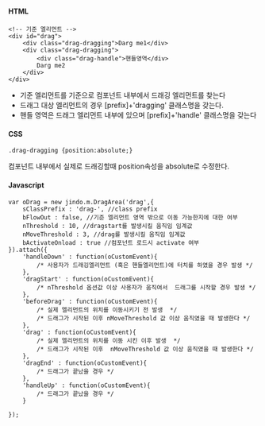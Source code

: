 #### HTML

	<!-- 기준 엘리먼트 -->
	<div id="drag">
		<div class="drag-dragging">Darg me1</div>
		<div class="drag-dragging">
			<div class="drag-handle">핸들영역</div>
			Darg me2
		</div>
	</div>

* 기준 엘리먼트를 기준으로 컴포넌트 내부에서 드래깅 엘리먼트를 찾는다
* 드래그 대상 엘리먼트의 경우 [prefix]+'dragging' 클래스명을 갖는다.
* 핸들 영역은 드래그 엘리먼트 내부에 있으며 [prefix]+'handle' 클래스명을 갖는다


#### CSS

	.drag-dragging {position:absolute;}

컴포넌트 내부에서 실제로 드래깅할때 position속성을 absolute로 수정한다.


#### Javascript

	var oDrag = new jindo.m.DragArea('drag',{
		sClassPrefix : 'drag-', //class prefix
		bFlowOut : false, //기준 엘리먼트 영역 밖으로 이동 가능한지에 대한 여부
		nThreshold : 10, //dragstart를 발생시킬 움직임 임계값
		nMoveThreshold : 3, //drag를 발생시킬 움직임 임계값
		bActivateOnload : true //컴포넌트 로드시 activate 여부
	}).attach({
		'handleDown' : function(oCustomEvent){
			/* 사용자가 드래깅엘리먼트 (혹은 핸들엘리먼트)에 터치를 하였을 경우 발생 */
		},
		'dragStart' : function(oCustomEvent){
			/* nThreshold 옵션값 이상 사용자가 움직여서  드래그를 시작할 경우 발생 */
		},
		'beforeDrag' : function(oCustomEvent){
			/* 실제 엘리먼트의 위치를 이동시키기 전 발생  */
			/* 드래그가 시작된 이후 nMoveThreshold 값 이상 움직였을 때 발생한다 */
		},
		'drag' : function(oCustomEvent){
			/* 실제 엘리먼트의 위치를 이동 시킨 이후 발생  */
			/* 드래그가 시작된 이후  nMoveThreshold 값 이상 움직였을 때 발생한다 */
		},
		'dragEnd' : function(oCustomEvent){
			/* 드래그가 끝났을 경우 */
		},
		'handleUp' : function(oCustomEvent){
			/* 드래그가 끝났을 경우 */
		}
		
	});